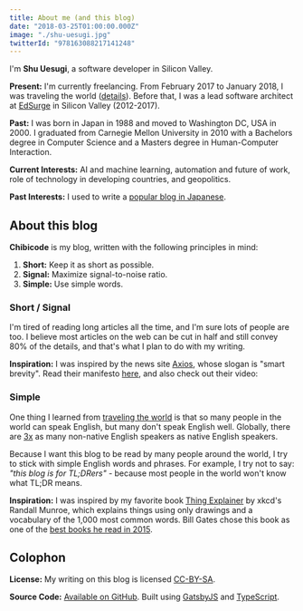```yaml
---
title: About me (and this blog)
date: "2018-03-25T01:00:00.000Z"
image: "./shu-uesugi.jpg"
twitterId: "978163088217141248"
---
```


I'm **Shu Uesugi**, a software developer in Silicon Valley.

**Present:** I'm currently freelancing. From February 2017 to January 2018, I was traveling the world ([details](/posts/world-travel-2017-2018)). Before that, I was a lead software architect at [EdSurge](https://www.edsurge.com/) in Silicon Valley (2012-2017).

<post-separator></post-separator>

**Past:** I was born in Japan in 1988 and moved to Washington DC, USA in 2000. I graduated from Carnegie Mellon University in 2010 with a Bachelors degree in Computer Science and a Masters degree in Human-Computer Interaction.

**Current Interests:** AI and machine learning, automation and future of work, role of technology in developing countries, and geopolitics.

**Past Interests:** I used to write a [popular blog in Japanese](http://chibicode.com/jp).

## About this blog

**Chibicode** is my blog, written with the following principles in mind:

1.  **Short:** Keep it as short as possible.
2.  **Signal:** Maximize signal-to-noise ratio.
3.  **Simple:** Use simple words.

### Short / Signal

I'm tired of reading long articles all the time, and I'm sure lots of people are too. I believe most articles on the web can be cut in half and still convey 80% of the details, and that's what I plan to do with my writing.

**Inspiration:** I was inspired by the news site [Axios](https://www.axios.com/), whose slogan is "smart brevity". Read their manifesto [here](https://www.axios.com/about), and also check out their video:

<responsive-iframe width="560" height="315" src="https://www.youtube.com/embed/jeZ9RBMiaLs" frameborder="0" allow="autoplay; encrypted-media" allowfullscreen></responsive-iframe>

### Simple

One thing I learned from [traveling the world](/posts/world-travel-2017-2018) is that so many people in the world can speak English, but many don't speak English well. Globally, there are [3x](https://www.weforum.org/agenda/2015/10/which-languages-are-most-widely-spoken/) as many non-native English speakers as native English speakers.

Because I want this blog to be read by many people around the world, I try to stick with simple English words and phrases. For example, I try not to say: _"this blog is for TL;DRers"_ - because most people in the world won't know what TL;DR means.

**Inspiration:** I was inspired by my favorite book [Thing Explainer](https://xkcd.com/thing-explainer/) by xkcd's Randall Munroe, which explains things using only drawings and a vocabulary of the 1,000 most common words. Bill Gates chose this book as one of the [best books he read in 2015](https://www.gatesnotes.com/About-Bill-Gates/Best-Books-2015).

## Colophon

**License:** My writing on this blog is licensed [CC-BY-SA](https://creativecommons.org/licenses/by-sa/4.0/).

**Source Code:** [Available on GitHub](http://github.com/chibicode/chibicode). Built using [GatsbyJS](https://gatsbyjs.com/) and [TypeScript](http://www.typescriptlang.org/).
